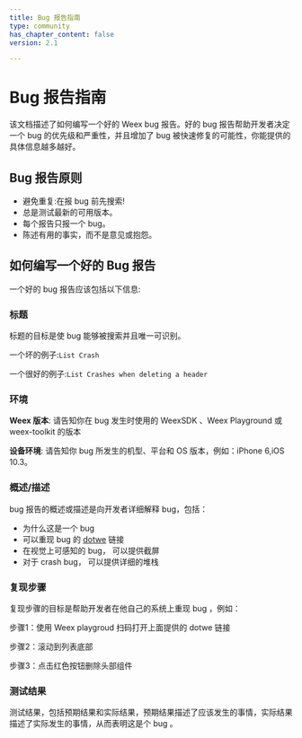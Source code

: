 ```yaml
---
title: Bug 报告指南
type: community
has_chapter_content: false
version: 2.1

---
```


# Bug 报告指南

该文档描述了如何编写一个好的 Weex bug 报告。好的 bug 报告帮助开发者决定一个 bug 的优先级和严重性，并且增加了 bug 被快速修复的可能性，你能提供的具体信息越多越好。

## Bug 报告原则

- 避免重复:在报 bug 前先搜索!
- 总是测试最新的可用版本。
- 每个报告只报一个 bug。
- 陈述有用的事实，而不是意见或抱怨。

## 如何编写一个好的 Bug 报告

一个好的 bug 报告应该包括以下信息:

### 标题

标题的目标是使 bug 能够被搜索并且唯一可识别。

一个坏的例子:`List Crash`

一个很好的例子:`List Crashes when deleting a header`

### 环境

**Weex 版本**: 请告知你在 bug 发生时使用的 WeexSDK 、Weex Playground 或 weex-toolkit 的版本

**设备环境**: 请告知你 bug 所发生的机型、平台和 OS 版本，例如：iPhone 6,iOS 10.3。

### 概述/描述

bug 报告的概述或描述是向开发者详细解释 bug，包括：

- 为什么这是一个 bug
- 可以重现 bug 的 [dotwe](http://dotwe.org/vue/) 链接
- 在视觉上可感知的 bug， 可以提供截屏
- 对于 crash bug， 可以提供详细的堆栈

### 复现步骤

复现步骤的目标是帮助开发者在他自己的系统上重现 bug ，例如：

步骤1：使用 Weex playgroud 扫码打开上面提供的 dotwe 链接

步骤2：滚动到列表底部

步骤3：点击红色按钮删除头部组件

### 测试结果

测试结果，包括预期结果和实际结果，预期结果描述了应该发生的事情，实际结果描述了实际发生的事情，从而表明这是个 bug 。